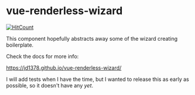 # vue-renderless-wizard

[![HitCount](http://hits.dwyl.com/jd1378/vue-renderless-wizard.svg)](http://hits.dwyl.com/jd1378/vue-renderless-wizard)

This component hopefully abstracts away some of the wizard creating boilerplate.

Check the docs for more info:

<https://jd1378.github.io/vue-renderless-wizard/>

I will add tests when I have the time, but I wanted to release this as early as possible, so it doesn't have any *yet*.
